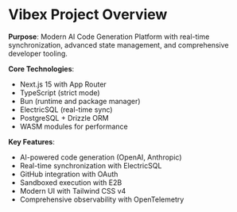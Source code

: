 # Vibex Project Overview

**Purpose**: Modern AI Code Generation Platform with real-time synchronization, advanced state management, and comprehensive developer tooling.

**Core Technologies**:
- Next.js 15 with App Router
- TypeScript (strict mode)
- Bun (runtime and package manager)
- ElectricSQL (real-time sync)
- PostgreSQL + Drizzle ORM
- WASM modules for performance

**Key Features**:
- AI-powered code generation (OpenAI, Anthropic)
- Real-time synchronization with ElectricSQL
- GitHub integration with OAuth
- Sandboxed execution with E2B
- Modern UI with Tailwind CSS v4
- Comprehensive observability with OpenTelemetry